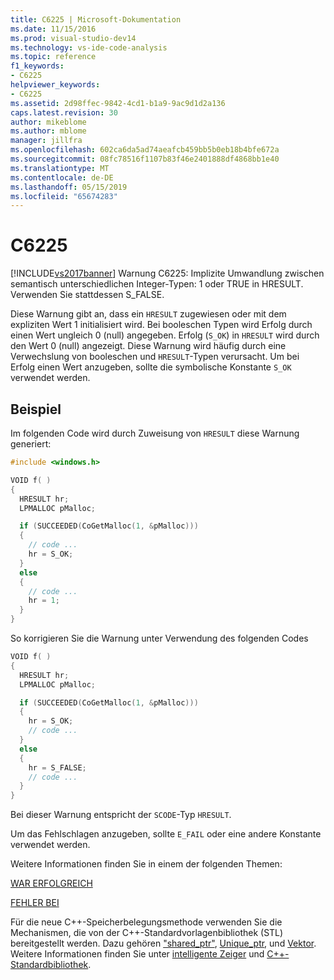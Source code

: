 ```yaml
---
title: C6225 | Microsoft-Dokumentation
ms.date: 11/15/2016
ms.prod: visual-studio-dev14
ms.technology: vs-ide-code-analysis
ms.topic: reference
f1_keywords:
- C6225
helpviewer_keywords:
- C6225
ms.assetid: 2d98ffec-9842-4cd1-b1a9-9ac9d1d2a136
caps.latest.revision: 30
author: mikeblome
ms.author: mblome
manager: jillfra
ms.openlocfilehash: 602ca6da5ad74aeafcb459bb5b0eb18b4bfe672a
ms.sourcegitcommit: 08fc78516f1107b83f46e2401888df4868bb1e40
ms.translationtype: MT
ms.contentlocale: de-DE
ms.lasthandoff: 05/15/2019
ms.locfileid: "65674283"
---
```

# <a name="c6225"></a>C6225
[!INCLUDE[vs2017banner](../includes/vs2017banner.md)]
Warnung C6225: Implizite Umwandlung zwischen semantisch unterschiedlichen Integer-Typen: 1 oder TRUE in HRESULT. Verwenden Sie stattdessen S_FALSE.

Diese Warnung gibt an, dass ein `HRESULT` zugewiesen oder mit dem expliziten Wert 1 initialisiert wird. Bei booleschen Typen wird Erfolg durch einen Wert ungleich 0 (null) angegeben. Erfolg (`S_OK`) in `HRESULT` wird durch den Wert 0 (null) angezeigt. Diese Warnung wird häufig durch eine Verwechslung von booleschen und `HRESULT`-Typen verursacht. Um bei Erfolg einen Wert anzugeben, sollte die symbolische Konstante `S_OK` verwendet werden.

## <a name="example"></a>Beispiel

Im folgenden Code wird durch Zuweisung von `HRESULT` diese Warnung generiert:

```cpp
#include <windows.h>

VOID f( )
{
  HRESULT hr;
  LPMALLOC pMalloc;

  if (SUCCEEDED(CoGetMalloc(1, &pMalloc)))
  {
    // code ...
    hr = S_OK;
  }
  else
  {
    // code ...
    hr = 1;
  }
}
```

So korrigieren Sie die Warnung unter Verwendung des folgenden Codes

```cpp
VOID f( )
{
  HRESULT hr;
  LPMALLOC pMalloc;

  if (SUCCEEDED(CoGetMalloc(1, &pMalloc)))
  {
    hr = S_OK;
    // code ...
  }
  else
  {
    hr = S_FALSE;
    // code ...
  }
}
```

Bei dieser Warnung entspricht der `SCODE`-Typ `HRESULT`.

Um das Fehlschlagen anzugeben, sollte `E_FAIL` oder eine andere Konstante verwendet werden.

Weitere Informationen finden Sie in einem der folgenden Themen:

[WAR ERFOLGREICH](/windows/desktop/api/winerror/nf-winerror-succeeded)

[FEHLER BEI](/windows/desktop/api/winerror/nf-winerror-failed)

Für die neue C++-Speicherbelegungsmethode verwenden Sie die Mechanismen, die von der C++-Standardvorlagenbibliothek (STL) bereitgestellt werden. Dazu gehören ["shared_ptr"](https://msdn.microsoft.com/library/1469fc51-c658-43f1-886c-f4530dd84860), [Unique_ptr](https://msdn.microsoft.com/library/acdf046b-831e-4a4a-83aa-6d4ee467db9a), und [Vektor](https://msdn.microsoft.com/library/c1431ad8-c0b6-4dbb-89c4-5f651e432d7f). Weitere Informationen finden Sie unter [intelligente Zeiger](https://msdn.microsoft.com/library/909ef870-904c-49b6-b8cd-e9d0b7dc9435) und [C++-Standardbibliothek](https://msdn.microsoft.com/library/a37d3ba3-58af-47c7-9ee2-441ccd7b77ee).
